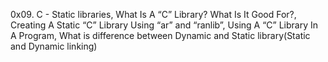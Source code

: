 0x09. C - Static libraries, What Is A “C” Library? What Is It Good For?, Creating A Static “C” Library Using “ar” and “ranlib”, Using A “C” Library In A Program, What is difference between Dynamic and Static library(Static and Dynamic linking)
